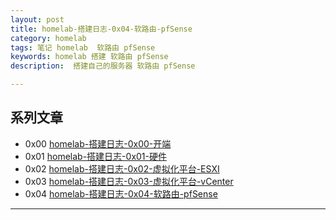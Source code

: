 ```yaml
---
layout: post  
title: homelab-搭建日志-0x04-软路由-pfSense
category: homelab  
tags: 笔记 homelab  软路由 pfSense	
keywords: homelab 搭建 软路由 pfSense
description:  搭建自己的服务器 软路由 pfSense

---
```


## 系列文章

- 0x00 [homelab-搭建日志-0x00-开端](/2021/09/24/homelab-begin.html)
- 0x01 [homelab-搭建日志-0x01-硬件](/2021/09/25/homelab-hardware.html)
- 0x02 [homelab-搭建日志-0x02-虚拟化平台-ESXI](/2021/09/26/virtualization-platform-esxi.html)
- 0x03 [homelab-搭建日志-0x03-虚拟化平台-vCenter](/2021/09/27/virtualization-platform-vcenter.html)
- 0x04 [homelab-搭建日志-0x04-软路由-pfSense](/2021/09/28/soft-route-pfSense.html)


       





---
